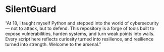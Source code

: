 # SilentGuard
“At 18, I taught myself Python and stepped into the world of cybersecurity — not to attack, but to defend. This repository is a forge of tools built to expose vulnerabilities, harden systems, and turn weak points into walls. Every script here reflects curiosity turned into resilience, and resilience turned into strength. Welcome to the arsenal.”
